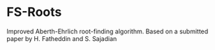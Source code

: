 # FS-Roots
Improved Aberth-Ehrlich root-finding algorithm. Based on a submitted paper by H. Fatheddin and S. Sajadian
